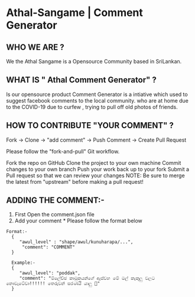 # Athal-Sangame | Comment Generator

## WHO WE ARE ?
We the Athal Sangame is a  Opensource Community based in SriLankan.

## WHAT IS " Athal Comment Generator" ?
Is our opensource product Comment Generator is a intiative which used to suggest facebook comments to the local community. who are at home due to the COVID-19 due to curfew , trying to pull off old photos of friends.

## HOW TO CONTRIBUTE "YOUR COMMENT" ?
Fork -> Clone -> "add comment" -> Push Comment -> Create Pull Request

Please follow the "fork-and-pull" Git workflow.

Fork the repo on GitHub
Clone the project to your own machine
Commit changes to your own branch
Push your work back up to your fork
Submit a Pull request so that we can review your changes
NOTE: Be sure to merge the latest from "upstream" before making a pull request!

## ADDING THE COMMENT:- 
1) First Open the comment.json file
2) Add your comment * Please follow the format below
 ```
 Format:- 
   {
      "awul_level" : "shape/awul/kunuharapa/...",
       "comment": "COMMENT"
   }
   
   Example:-
   {
      "awul_level": "poddak",
      "comment": "ම්ලේච්ඡ කාමුකයන්ගේ ඇස්වහ මේ මල් කැකුලු වලට නොවැටේවා!!!!!! තෙරුවන් සරණයි යාලු 🙂"
   } 
   ```
   
   



